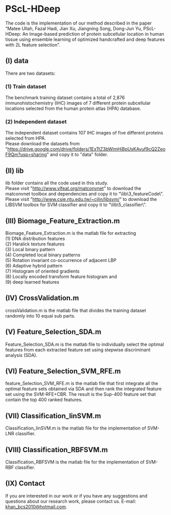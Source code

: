 # PScL-HDeep
The code is the implementation of our method described in the paper “Matee Ullah, Fazal Hadi, Jian Xu, Jiangning Song, Dong-Jun Yu, PScL-HDeep: An Image-based prediction of protein subcellular location in human tissue using ensemble learning of optimized handcrafted and deep features with 2L feature selection”.
## (I)	data
There are two datasets:
### (1)	Train dataset
The benchmark training dataset contains a total of 2,876 immunohistochemistry (IHC) images of 7 different protein subcellular locations selected from the human protein atlas (HPA) database.
### (2)	Independent dataset
The independent dataset contains 107 IHC images of five different proteins selected from HPA. <br />
Please download the datasets from "https://drive.google.com/drive/folders/1ExTtZ3bWlmHiBpUsKAvuf9cQ2ZeoF9Qm?usp=sharing" and copy it to "data" folder.
## (II)	lib
lib folder contains all the code used in this study.<br />
Please visit "http://www.vlfeat.org/matconvnet" to download the matconvnet toolbox and dependencies and copy it to “\lib\3_featureCode\”. <br />
Please visit "http://www.csie.ntu.edu.tw/~cjlin/libsvm/" to download the LIBSVM toolbox for SVM classifier and copy it to “\lib\5_classifier\”.
## (III)	Biomage_Feature_Extraction.m
Biomage_Feature_Extraction.m is the matlab file for extracting <br />
(1)	DNA distribution features <br />
(2)	Haralick texture features <br />
(3)	Local binary pattern <br />
(4)	Completed local binary patterns <br />
(5)	Rotation invariant co-occurrence of adjacent LBP <br />
(6)	Adaptive hybrid pattern <br />
(7)	Histogram of oriented gradients <br />
(8)	Locally encoded transform feature histogram and <br /> 
(9)	deep learned features
## (IV)	CrossValidation.m
crossValidation.m is the matlab file that divides the training dataset randomly into 10 equal sub parts.
## (V)	Feature_Selection_SDA.m
Feature_Selection_SDA.m is the matlab file to individually select the optimal features from each extracted feature set using stepwise discriminant analysis (SDA).
## (VI)	Feature_Selection_SVM_RFE.m
feature_Selection_SVM_RFE.m is the matlab file that first integrate all the optimal feature sets obtained via SDA and then rank the integrated feature set using the SVM-RFE+CBR. The result is the Sup-400 feature set that contain the top 400 ranked features.
## (VII)	Classification_linSVM.m
Classification_linSVM.m is the matlab file for the implementation of SVM-LNR classifier.
## (VIII)	Classification_RBFSVM.m
Classification_RBFSVM is the matlab file for the implementation of SVM-RBF classifier.
## (IX)	Contact
If you are interested in our work or if you have any suggestions and questions about our research work, please contact us. E-mail: khan_bcs2010@hotmail.com.
